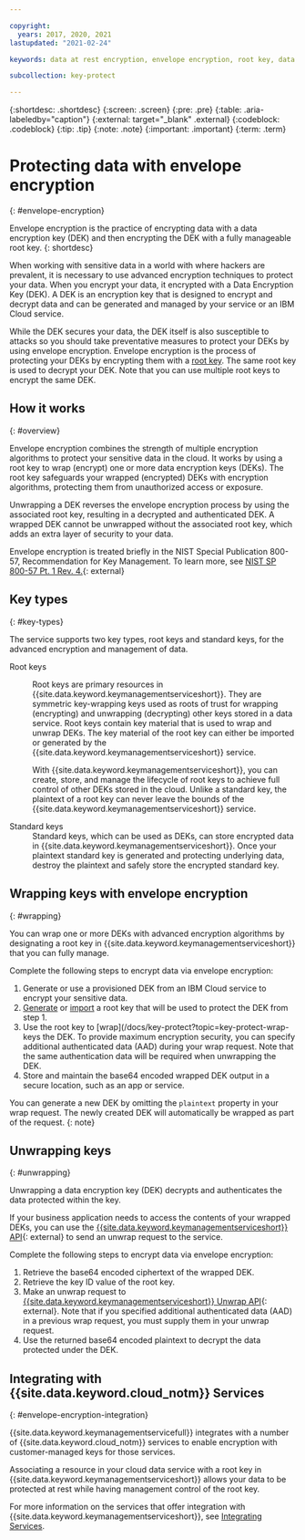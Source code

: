 ```yaml
---

copyright:
  years: 2017, 2020, 2021
lastupdated: "2021-02-24"

keywords: data at rest encryption, envelope encryption, root key, data encryption key, protect data encryption key, encrypt data encryption key, wrap data encryption key, unwrap data encryption key

subcollection: key-protect

---
```


{:shortdesc: .shortdesc}
{:screen: .screen}
{:pre: .pre}
{:table: .aria-labeledby="caption"}
{:external: target="_blank" .external}
{:codeblock: .codeblock}
{:tip: .tip}
{:note: .note}
{:important: .important}
{:term: .term}

# Protecting data with envelope encryption
{: #envelope-encryption}

Envelope encryption is the practice of encrypting data with a data 
encryption key (DEK) and then encrypting the DEK with a fully 
manageable root key.
{: shortdesc}

When working with sensitive data in a world with where hackers are prevalent, 
it is necessary to use advanced encryption techniques to protect your data. When 
you encrypt your data, it encrypted with a Data Encryption Key (DEK). A DEK is an encryption 
key that is designed to encrypt and decrypt data and can be generated and managed 
by your service or an IBM Cloud service.

While the DEK secures your data, the DEK itself is also 
susceptible to attacks so you should take preventative measures to protect your 
DEKs by using envelope encryption. Envelope encryption is the process of protecting 
your DEKs by encrypting them with a [root key](#key-types). 
The same root key is used to decrypt your DEK. Note that you can use multiple root keys
to encrypt the same DEK. 

## How it works
{: #overview}

Envelope encryption combines the strength of multiple encryption algorithms to
protect your sensitive data in the cloud. It works by using a root key to 
wrap (encrypt) one or more data encryption keys (DEKs). The root key safeguards 
your wrapped (encrypted) DEKs with encryption algorithms, protecting them from 
unauthorized access or exposure. 

Unwrapping a DEK reverses the envelope encryption process by using the associated 
root key, resulting in a decrypted and authenticated DEK. A wrapped DEK cannot 
be unwrapped without the associated root key, which adds an extra layer of 
security to your data.

Envelope encryption is treated briefly in the NIST Special Publication 800-57,
Recommendation for Key Management. To learn more, see
[NIST SP 800-57 Pt. 1 Rev. 4.](https://www.nist.gov/publications/recommendation-key-management-part-1-general-0){: external}

## Key types
{: #key-types}

The service supports two key types, root keys and standard keys, for the
advanced encryption and management of data.

<dl>
  <dt>
    Root keys
  </dt>
  <dd>
    <p>
      Root keys are primary resources in
      {{site.data.keyword.keymanagementserviceshort}}. They are symmetric
      key-wrapping keys used as roots of trust for wrapping (encrypting) and
      unwrapping (decrypting) other keys stored in a data service. Root keys 
      contain key material that is used to wrap and unwrap DEKs. The key 
      material of the root key can either be imported or generated by the 
      {{site.data.keyword.keymanagementserviceshort}} service.
    </p>
    <p>
      With {{site.data.keyword.keymanagementserviceshort}}, you can create,
      store, and manage the lifecycle of root keys to achieve full control of
      other DEKs stored in the cloud. Unlike a standard key, the plaintext of 
      a root key can never leave the bounds of the
      {{site.data.keyword.keymanagementserviceshort}} service.
    </p>
  </dd>

  <dt>
    Standard keys
  </dt>
  <dd>
    Standard keys, which can be used as DEKs, can store encrypted data in 
    {{site.data.keyword.keymanagementserviceshort}}. Once your plaintext 
    standard key is generated and protecting underlying data, destroy the 
    plaintext and safely store the encrypted standard key. 
  </dd>
</dl>

## Wrapping keys with envelope encryption
{: #wrapping}

You can wrap one or more DEKs with advanced encryption algorithms by
designating a root key in {{site.data.keyword.keymanagementserviceshort}} that
you can fully manage.

Complete the following steps to encrypt data via envelope encryption:

1. Generate or use a provisioned DEK from an IBM Cloud service to encrypt 
   your sensitive data.
2. [Generate](/docs/key-protect?topic=key-protect-create-root-keys) 
   or [import](/docs/key-protect?topic=key-protect-import-root-keys) 
   a root key that will be used to protect the DEK from step 1.
3. Use the root key to [wrap](/docs/key-protect?topic=key-protect-wrap-keys
   the DEK. To provide maximum encryption security, you can specify additional 
   authenticated data (AAD) during your wrap request. Note that the same 
   authentication data will be required when unwrapping the DEK.
4. Store and maintain the base64 encoded wrapped DEK output in a secure location,
   such as an app or service.

You can generate a new DEK by omitting the `plaintext` property in your 
wrap request. The newly created DEK will automatically be wrapped as part
of the request.
{: note}

## Unwrapping keys
{: #unwrapping}

Unwrapping a data encryption key (DEK) decrypts and authenticates the data
protected within the key.

If your business application needs to access the contents of your wrapped DEKs,
you can use the
[{{site.data.keyword.keymanagementserviceshort}} API](/apidocs/key-protect#invoke-an-action-on-a-key){: external}
to send an unwrap request to the service. 


Complete the following steps to encrypt data via envelope encryption:

1. Retrieve the base64 encoded ciphertext of the wrapped DEK.
2. Retrieve the key ID value of the root key.
3. Make an unwrap request to [{{site.data.keyword.keymanagementserviceshort}} Unwrap API](/apidocs/key-protect#invoke-an-action-on-a-key){: external}.
   Note that if you specified additional authenticated data (AAD) in a previous 
   wrap request, you must supply them in your unwrap request.
4. Use the returned base64 encoded plaintext to decrypt the data protected under
   the DEK.

## Integrating with {{site.data.keyword.cloud_notm}} Services
{: #envelope-encryption-integration}

{{site.data.keyword.keymanagementservicefull}} integrates with a number of
{{site.data.keyword.cloud_notm}} services to enable encryption with
customer-managed keys for those services.

Associating a resource in your cloud data service with a root key in
{{site.data.keyword.keymanagementserviceshort}} allows your data to be protected
at rest while having management control of the root key.

For more information on the services that offer integration with
{{site.data.keyword.keymanagementserviceshort}}, see
[Integrating Services](/docs/key-protect?topic=key-protect-integrate-services).
